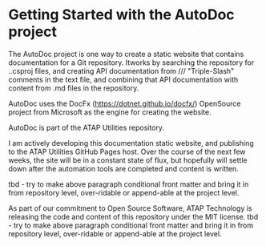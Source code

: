 # Getting Started with the AutoDoc project

The AutoDoc project is one way to create a static website that contains documentation for a Git repository. Itworks by searching the repository for ..csproj files, and creating API documentation from /// "Triple-Slash" comments in the text file, and combining that API documentation with content from .md files in the repository.

AutoDoc uses the DocFx (https://dotnet.github.io/docfx/) OpenSource project from Microsoft as the engine for creating the  website.

AutoDoc is part of the ATAP Utilities repository.

I am actively developing this documentation static website, and publishing to the ATAP Utilities GitHub Pages host. Over the course of the next few weeks, the site will be in a constant state of flux, but hopefully will settle down after the automation tools are completed and content is written.

tbd - try to make above paragraph conditional front matter and bring it in from repository level, over-ridable or append-able at the project level. 

As part of our commitment to Open Source Software, ATAP Technology is releasing the code and content of this repository under the MIT license.
tbd - try to make above paragraph conditional front matter and bring it in from repository level, over-ridable or append-able at the project level. 
